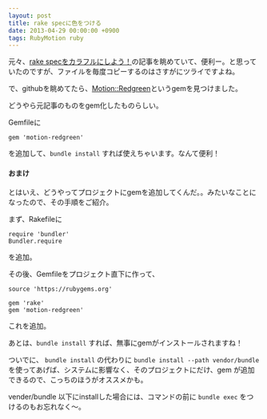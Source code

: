 ```yaml
---
layout: post
title: rake specに色をつける
date: 2013-04-29 00:00:00 +0900
tags: RubyMotion ruby
---
```


元々、[rake specをカラフルにしよう！](http://qiita.com/items/ac328bde6e4311ce8f4e)の記事を眺めていて、便利ー。と思っていたのですが、ファイルを毎度コピーするのはさすがにツライですよね。

で、githubを眺めてたら、[Motion::Redgreen](https://github.com/farcaller/motion-redgreen)というgemを見つけました。

どうやら元記事のものをgem化したものらしい。

Gemfileに

```
gem 'motion-redgreen'
```

を追加して、```bundle install``` すれば使えちゃいます。なんて便利！

#### おまけ

とはいえ、どうやってプロジェクトにgemを追加してくんだ。。みたいなことになったので、その手順をご紹介。

まず、Rakefileに

```
require 'bundler'
Bundler.require
```

を追加。

その後、Gemfileをプロジェクト直下に作って、

```
source 'https://rubygems.org'

gem 'rake'
gem 'motion-redgreen'
```

これを追加。

あとは、```bundle install``` すれば、無事にgemがインストールされますね！

ついでに、
```bundle install``` の代わりに ```bundle install --path vendor/bundle``` を使ってあげば、システムに影響なく、そのプロジェクトにだけ、gem が追加できるので、こっちのほうがオススメかも。

vender/bundle 以下にinstallした場合には、コマンドの前に ```bundle exec``` をつけるのもお忘れなく〜。